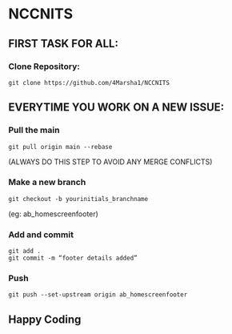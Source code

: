 # NCCNITS


## FIRST TASK FOR ALL: 

### Clone Repository: 
```
git clone https://github.com/4Marsha1/NCCNITS 
```


## EVERYTIME YOU WORK ON A NEW ISSUE:

### Pull the main
```
git pull origin main --rebase
```
(ALWAYS DO THIS STEP TO AVOID ANY MERGE CONFLICTS)

### Make a new branch
```
git checkout -b yourinitials_branchname
```
(eg: ab_homescreenfooter)

### Add and commit
```
git add .
git commit -m “footer details added”
```

### Push
```
git push --set-upstream origin ab_homescreenfooter
```

## Happy Coding

